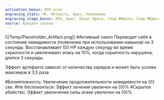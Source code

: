 ```yaml
---
activation_bonus: АТК огня
engraving_stats: HP, Меткость, Крит, Уклонение
engraving_stage_bonus: АТК, Крит, Бонус Крита, Спад ФКрита, Спад МКрита
source: Аукцион сезона
---
```

![[Temp/Placeholder_Artifact.png]]
#Активный скилл
Переводит себя в состояние невидимости (появление при использовании навыков) на 3 секунды. Восстанавливает {0} HP каждую секунду во время скрытности и увеличивает атаку на 10%, когда скрытность нарушена, длится 3 секунды.

Эффект артефакта зависит от количества зарядов и может быть усилен максимум в 3,5 раза

#Безмятежность: 
Увеличение продолжительности невидимости на {0} сек.
#Не беспокоиться: 
Эффект лечения увеличен на {0}%
#Скрытое убийство: 
Эффект увеличения силы атаки увеличен на {0}%
